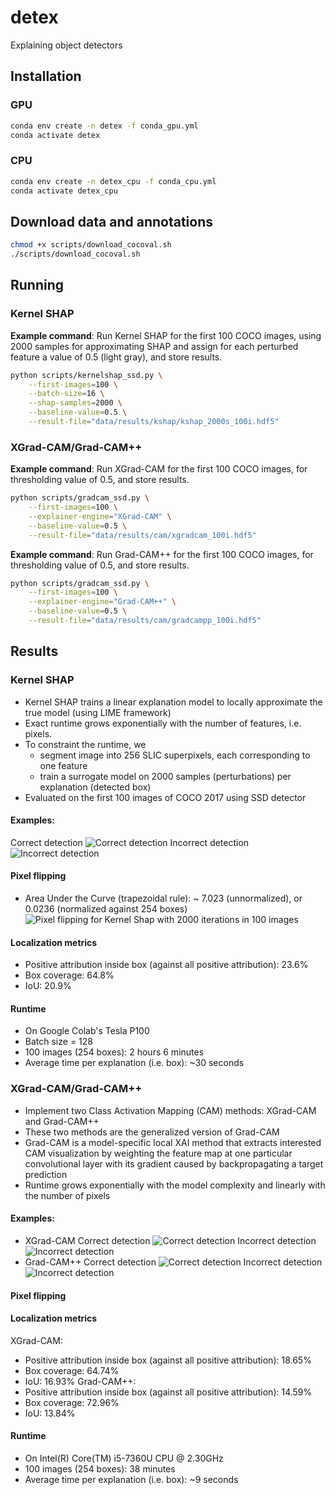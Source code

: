 # detex
Explaining object detectors
## Installation
### GPU
```bash
conda env create -n detex -f conda_gpu.yml
conda activate detex
```
### CPU
```bash
conda env create -n detex_cpu -f conda_cpu.yml
conda activate detex_cpu
```

## Download data and annotations
```bash
chmod +x scripts/download_cocoval.sh
./scripts/download_cocoval.sh
```

## Running
### Kernel SHAP
**Example command**: Run Kernel SHAP for the first 100 COCO images, using 2000 samples for approximating SHAP and assign for each perturbed feature a value of 0.5 (light gray), and store results.
```bash
python scripts/kernelshap_ssd.py \
    --first-images=100 \
    --batch-size=16 \
    --shap-samples=2000 \
    --baseline-value=0.5 \
    --result-file="data/results/kshap/kshap_2000s_100i.hdf5"
```

### XGrad-CAM/Grad-CAM++
**Example command**: Run XGrad-CAM for the first 100 COCO images, for thresholding value of 0.5, and store results.
```bash
python scripts/gradcam_ssd.py \
    --first-images=100 \
    --explainer-engine="XGrad-CAM" \
    --baseline-value=0.5 \
    --result-file="data/results/cam/xgradcam_100i.hdf5"
```
**Example command**: Run Grad-CAM++ for the first 100 COCO images, for thresholding value of 0.5, and store results.
```bash
python scripts/gradcam_ssd.py \
    --first-images=100 \
    --explainer-engine="Grad-CAM++" \
    --baseline-value=0.5 \
    --result-file="data/results/cam/gradcampp_100i.hdf5"
```
## Results
### Kernel SHAP
- Kernel SHAP trains a linear explanation model to locally approximate the true model (using LIME framework)
- Exact runtime grows exponentially with the number of features, i.e. pixels.
- To constraint the runtime, we
  -  segment image into 256 SLIC superpixels, each corresponding to one feature
  -  train a surrogate model on 2000 samples (perturbations) per explanation (detected box)
- Evaluated on the first 100 images of COCO 2017 using SSD detector


#### Examples:
Correct detection
![Correct detection](./docs/images/kshap/kshap_2000s_100i_0_7089_66.png)
Incorrect detection
![Incorrect detection](./docs/images/kshap/kshap_2000s_100i_0_7189_66.png)

#### Pixel flipping
 - Area Under the Curve (trapezoidal rule): ~ 7.023 (unnormalized), or 0.0236 (normalized against 254 boxes) 
![Pixel flipping for Kernel Shap with 2000 iterations in 100 images](./docs/images/kshap/pixel_flipping_kshap_2000s_100i.png)

#### Localization metrics
 - Positive attribution inside box (against all positive attribution): 23.6%
 - Box coverage:  64.8%
 - IoU: 20.9%

#### Runtime
 - On Google Colab's Tesla P100
 - Batch size = 128
 - 100 images (254 boxes): 2 hours 6 minutes
 - Average time per explanation (i.e. box): ~30 seconds


### XGrad-CAM/Grad-CAM++
- Implement two Class Activation Mapping (CAM) methods: XGrad-CAM and Grad-CAM++
- These two methods are the generalized version of Grad-CAM
- Grad-CAM is a model-specific local XAI method that extracts interested CAM visualization by weighting the feature map at one particular convolutional layer with its gradient caused by backpropagating a target prediction
- Runtime grows exponentially with the model complexity and linearly with the number of pixels

#### Examples:
- XGrad-CAM
Correct detection
![Correct detection](./docs/images/xgrad-cam/xgradcam_100i_0_7089_66.png)
Incorrect detection
![Incorrect detection](./docs/images/xgrad-cam/xgradcam_100i_0_7189_66.png)
- Grad-CAM++
Correct detection
![Correct detection](./docs/images/grad-cam++/gradcampp_100i_0_7089_66.png)
Incorrect detection
![Incorrect detection](./docs/images/grad-cam++/gradcampp_100i_0_7189_66.png)
#### Pixel flipping

#### Localization metrics
XGrad-CAM:
 - Positive attribution inside box (against all positive attribution): 18.65%
 - Box coverage:  64.74%
 - IoU: 16.93%
Grad-CAM++:
 - Positive attribution inside box (against all positive attribution): 14.59%
 - Box coverage:  72.96%
 - IoU: 13.84%
#### Runtime
 - On Intel(R) Core(TM) i5-7360U CPU @ 2.30GHz
 - 100 images (254 boxes): 38 minutes
 - Average time per explanation (i.e. box): ~9 seconds